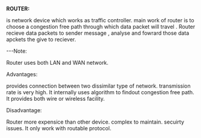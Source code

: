 
**ROUTER:**

is network device which works as traffic controller.
main work of router is to choose  a congestion free path through which data packet will travel .
Router recieve data packets to sender message , analyse and fowrard those data apckets the give to reciever.

---Note:

Router uses both LAN and WAN network.


Advantages:

provides connection between two dissimilar type of network.
transmission rate is very high.
It internally uses algorithm to findout congestion free path.
It provides both wire or wireless facility.

Disadvantage:

Router more expensice than other device.
complex to maintain.
secuirty issues.
It only work with routable protocol.

